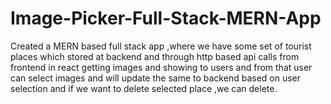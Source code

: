 # Image-Picker-Full-Stack-MERN-App
Created a MERN based full stack app ,where we have some set of tourist places which stored at backend and through http based api calls from frontend in react getting images and showing to users and from that user can select images and will update the same to backend  based on user selection and if we want to delete selected place ,we can delete.
